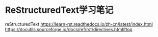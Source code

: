 # ReStructuredText学习笔记

reStructuredText
https://learn-rst.readthedocs.io/zh-cn/latest/index.html
https://docutils.sourceforge.io/docs/ref/rst/directives.html#top
